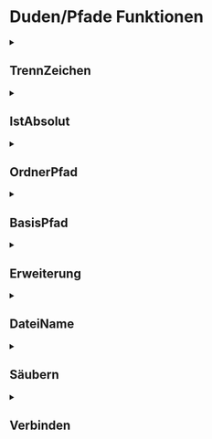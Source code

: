 # Duden/Pfade Funktionen
<details>
<summary><h2>TrennZeichen</h2></summary>
<ul>
</li>
	<li>Rückgabe Typ: <code>Buchstabe</code></li>
</ul>

<h3>Aliase</h3>
<ol>
	<li><code>&#34;Pfad-Trennzeichen&#34;</code></li>
	<li><code>&#34;den Pfad-Trennzeichen&#34;</code></li>
	<li><code>&#34;das Pfad-Trennzeichen&#34;</code></li>
</ol>

<h3>Implementation</h3>
<pre class="language-ddp" tabindex="0">
<code class="language-ddp">
Wenn das Betriebssystem gleich "Windows" ist, gib '\\' zurück.
Gib '/' zurück.

</code>
</pre>
</details>

<details>
<summary><h2>IstAbsolut</h2></summary>
<ul>
<pre>
Gibt zurück ob der gegebene UNIX Pfad ein absoluter oder relativer Pfad ist
</pre>
	<li>Parameter: <code>t</code></li>
	<li>Parameter Typ: <code>Text</code></li>
	<li>Rückgabe Typ: <code>Boolean</code></li>
</ul>

<h3>Aliase</h3>
<ol>
	<li><code>&#34;&lt;t&gt; ein Absoluter Pfad ist&#34;</code></li>
</ol>

<h3>Implementation</h3>
<pre class="language-ddp" tabindex="0">
<code class="language-ddp">
Gib '/' am Anfang von t steht zurück.

</code>
</pre>
</details>

<details>
<summary><h2>OrdnerPfad</h2></summary>
<ul>
<pre>
Gibt den Pfad ohne den letzen Element zurück. 
Falls der Pfad leer ist, wird ein "." zurück gegeben.
Falls der Pfad nur aus "/" gefolg von nicht-"/" Zeichen, wird "/" zurückgegeben.
</pre>
	<li>Parameter: <code>t</code></li>
	<li>Parameter Typ: <code>Text</code></li>
	<li>Rückgabe Typ: <code>Text</code></li>
</ul>

<h3>Aliase</h3>
<ol>
	<li><code>&#34;den Ordnerpfad von &lt;t&gt;&#34;</code></li>
</ol>

<h3>Implementation</h3>
<pre class="language-ddp" tabindex="0">
<code class="language-ddp">
Die Zahl i ist die Länge von t.

Solange i größer als 0 ist, mache:
	Wenn t an der Stelle i gleich '/' ist, dann:
		Der Text dir ist t von 1 bis i.
		Entferne alle '/' nach dir.
		Wenn die Länge von dir gleich 0 ist, gib "/" zurück.

		Gib dir zurück.
	Verringere i um 1.
Gib "." zurück.

</code>
</pre>
</details>

<details>
<summary><h2>BasisPfad</h2></summary>
<ul>
<pre>
Gibt den letzten Element eines Pfades zurück. Falls der Pfad leer ist, wird "." ausgegeben.
</pre>
	<li>Parameter: <code>t</code></li>
	<li>Parameter Typ: <code>Text</code></li>
	<li>Rückgabe Typ: <code>Text</code></li>
</ul>

<h3>Aliase</h3>
<ol>
	<li><code>&#34;den Basispfad von &lt;t&gt;&#34;</code></li>
	<li><code>&#34;der Basispfad von &lt;t&gt;&#34;</code></li>
</ol>

<h3>Implementation</h3>
<pre class="language-ddp" tabindex="0">
<code class="language-ddp">
Der Text t2 ist (t mit allen '/' danach entfernt).
Die Zahl i ist die Länge von t2.
Solange i größer als 0 ist, mache:
	Wenn t2 an der Stelle i gleich '/' ist, dann:
		Gib t2 von (i plus 1) bis (die Länge von t2) zurück.
	Verringere i um 1.
Gib "." zurück.

</code>
</pre>
</details>

<details>
<summary><h2>Erweiterung</h2></summary>
<ul>
<pre>
Gibt die Erweiterung einer Datei zurück. Wenn der Pfad eines Ordners gegeben wurde 
oder der Parameter t leer ist, wird einen leeren Text zurück gegeben.
</pre>
	<li>Parameter: <code>t</code></li>
	<li>Parameter Typ: <code>Text</code></li>
	<li>Rückgabe Typ: <code>Text</code></li>
</ul>

<h3>Aliase</h3>
<ol>
	<li><code>&#34;die Erweiterung der Datei bei &lt;t&gt;&#34;</code></li>
</ol>

<h3>Implementation</h3>
<pre class="language-ddp" tabindex="0">
<code class="language-ddp">
Die Zahl i ist die Länge von t.
Solange i größer als 0 ist, mache:
	Wenn t an der Stelle i gleich '/' ist, gib "" zurück.
	Wenn t an der Stelle i gleich '.' ist, gib t von i bis (die Länge von t) zurück.
	Verringere i um 1.
Gib "" zurück.

</code>
</pre>
</details>

<details>
<summary><h2>DateiName</h2></summary>
<ul>
<pre>
Gibt den Dateinamen einer Datei zurück.
</pre>
	<li>Parameter: <code>t</code></li>
	<li>Parameter Typ: <code>Text</code></li>
	<li>Rückgabe Typ: <code>Text</code></li>
</ul>

<h3>Aliase</h3>
<ol>
	<li><code>&#34;den Dateinamen von &lt;t&gt;&#34;</code></li>
	<li><code>&#34;der Dateiname von &lt;t&gt;&#34;</code></li>
</ol>

<h3>Implementation</h3>
<pre class="language-ddp" tabindex="0">
<code class="language-ddp">
Der Text bf ist der Basispfad von t.
Wenn bf gleich "." ist, gib "" zurück.
Die Zahl i ist 1.
Solange i kleiner als, oder die Länge von bf ist und bf an der Stelle i ungleich '.' ist, erhöhe i um 1.
Gib bf von 1 bis (i minus 1) zurück.

</code>
</pre>
</details>

<details>
<summary><h2>Säubern</h2></summary>
<ul>
<pre>
Säubert/Normalisiert einen UNIX Pfad:
- Ersetzt mehrere aufeinderfolgende '/' durch einen ("///" -> "/")
- Entfernt '.' pfade ("a/." -> "a")
- Entfernt innere '..' pfade und das (nicht-..) element das davor steht ("a/b/.." -> "a")
- Entfernt .. elemente die nach root stehen ("/.." -> "/")

Der gesäuberter Pfad endet mit einem '/' nur wenn es root ist.
Ein leerer Pfad gibt "." zurück.

Entspricht Go's path.clean funktion
https://pkg.go.dev/path#Clean
</pre>
	<li>Parameter: <code>t</code></li>
	<li>Parameter Typ: <code>Text</code></li>
	<li>Rückgabe Typ: <code>Text</code></li>
</ul>

<h3>Aliase</h3>
<ol>
	<li><code>&#34;der Pfad &lt;t&gt; gesäubert&#34;</code></li>
</ol>

<h3>Implementation</h3>
<pre class="language-ddp" tabindex="0">
<code class="language-ddp">
Wenn t gleich "" ist, gib "." zurück.
Der Boolean rooted ist wahr, wenn t an der Stelle 1 gleich '/' ist.
Die Zahl n ist die Länge von t.
Die Text path ist "". [ output text ]
Die Zahl r ist 1. [ next index to process ]
Die Zahl dotdot ist 1. [ index where .. must stop ]
Wenn rooted gleich wahr ist, dann:
	Füge '/' an path an.
	Speichere 2 in r.
	Speichere 2 in dotdot.

Solange r kleiner als, oder n ist, mache:
	[Schreibe r auf eine Zeile.]
	Wenn t an der Stelle r gleich '/' ist, dann:
		[ empty path element ]
		Erhöhe r um 1. [skip /]
	Wenn aber t an der Stelle r gleich '.' ist und (r gleich n ist oder t an der Stelle (r plus 1) gleich '/' ist), dann:
		[ . element ]
		Erhöhe r um 1. [skip .]
	Wenn aber t an der Stelle r gleich '.' ist und t an der Stelle (r plus 1) gleich '.' ist und (r plus 1 gleich n ist oder t an der Stelle (r plus 2) gleich '/' ist), dann:
		[ .. element: remove last / ]
		Erhöhe r um 2. 
		Wenn die Länge von path größer als, oder dotdot ist, dann:
			Mache:
				Wenn die Länge von path gleich 1 ist, dann:
					Speichere "" in path.
				Sonst
					Speichere path von 1 bis (die Länge von path minus 1) in path.
			Solange die Länge von path größer als dotdot ist und path an der Stelle (die Länge von path minus 1) ungleich '/' ist.
		Wenn aber rooted gleich falsch ist, dann:
			[ cannot backtrack, but not rooted, so append .. element ]
			Wenn die Länge von path größer als 0 ist, dann:
				Füge '/' an path an.
			Füge ".." an path an.
			Speichere die Länge von path in dotdot.
	Sonst:
		[ add slash if needed ]
		Wenn rooted und die Länge von path ungleich 1 ist oder nicht rooted und die Länge von path ungleich 0 ist, dann:
			Füge '/' an path an.

		Solange r kleiner als, oder n ist und t an der Stelle r ungleich '/' ist, mache:
			Füge (t an der Stelle r) an path an.
			Erhöhe r um 1.

Wenn path leer ist, speichere "." in path.
Gib path zurück.

</code>
</pre>
</details>

<details>
<summary><h2>Verbinden</h2></summary>
<ul>
<pre>
Verbindet zwei UNIX Pfade mit einem '/' und säubert zuletzt.
</pre>
	<li>Parameter: <code>a</code>, <code>b</code></li>
	<li>Parameter Typen: <code>Text</code>, <code>Text</code></li>
	<li>Rückgabe Typ: <code>Text</code></li>
</ul>

<h3>Aliase</h3>
<ol>
	<li><code>&#34;die Pfade &lt;a&gt; und &lt;b&gt; verbunden&#34;</code></li>
</ol>

<h3>Implementation</h3>
<pre class="language-ddp" tabindex="0">
<code class="language-ddp">
Wenn a leer ist, gib b zurück.
Wenn b leer ist, gib a zurück.
Gib der Pfad (a verkettet mit '/' verkettet mit b) gesäubert zurück.

</code>
</pre>
</details>


